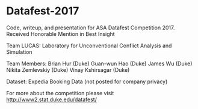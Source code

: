 # Datafest-2017
Code, writeup, and presentation for ASA Datafest Competition 2017. Received Honorable Mention in Best Insight

Team LUCAS: Laboratory for Unconventional Conflict Analysis and Simulation

Team Members:
Brian Hur (Duke)
Guan-wun Hao (Duke)
James Wu (Duke)
Nikita Zemlevskiy (Duke)
Vinay Kshirsagar (Duke)

Dataset: Expedia Booking Data (not posted for company privacy)

For more about the competition please visit http://www2.stat.duke.edu/datafest/
